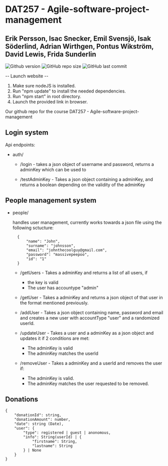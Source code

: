 # DAT257 - Agile-software-project-management

## Erik Persson, Isac Snecker, Emil Svensjö, Isak Söderlind, Adrian Wirthgen, Pontus Wikström, David Lewis, Frida Sunderlin

![Github version](https://img.shields.io/badge/version-0.0.0-darkblue?style=flat-square)
![GitHub repo size](https://img.shields.io/github/repo-size/erikpersson0884/DAT257---Agile-software-project-management?color=blue&style=flat-square)
![GitHub last commit](https://img.shields.io/github/last-commit/erikpersson0884/DAT257---Agile-software-project-management?color=darkgreen&style=flat-square)

-- Launch website --

1. Make sure nodeJS is installed.
2. Run "npm update" to install the needed dependencies.
3. Run "npm start" in root directory.
4. Launch the provided link in browser.

Our github repo for the course DAT257 - Agile-software-project-management


## Login system

Api endpoints:

* auth/
    * /login - takes a json object of username and password, returns a adminKey which can be used to 

    * /testAdminKey - Takes a json object containing a adminKey, and returns a boolean depending on the validity of the adminKey
    

## People management system

* people/

    handles user management, currently works towards a json file using the following sctucture:
    
        {
            "name": "John",
            "surname": "johnsson",  
            "email": "johnthecoolguy@gmail.com",
            "password": "massivepeepoo",
            "id": "1"
        }

    * /getUsers - Takes a adminKey and returns a list of all users, if 
        - the key is valid
        - The user has accountype "admin"

    * /getUser - Takes a adminKey and returns a json object of that user in the format mentioned previously.

    * /addUser - Takes a json object containing name, password and email and creates a new user with accountType "user" and a randomized userId.

    * /updateUser - Takes a user and a adminKey as a json object and updates it if 2 conditions are met: 
        - The adminKey is valid
        - The adminKey matches the userId

    * /removeUser - Takes a adminKey and a userId and removes the user if:
        - The adminKey is valid.
        - The adminKey matches the user requested to be removed.
    


## Donations

    {
        "donationId": string,
        "donationAmount": number,
        "date": string (Date),
        "user": {
            "type": registered | guest | anonomous,
            "info": String(userId) | {
                "firstname": String,
                "lastname": String
            } | None
        }
    }